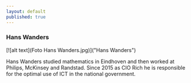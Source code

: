```yaml
---
layout: default
published: true
---
```


### Hans Wanders
[![alt text](Foto Hans Wanders.jpg)]("Hans Wanders")

Hans Wanders studied mathematics in Eindhoven and then worked at Philips, McKinsey and Randstad. Since 2015 as CIO Rich he is responsible for the optimal use of ICT in the national government. 

